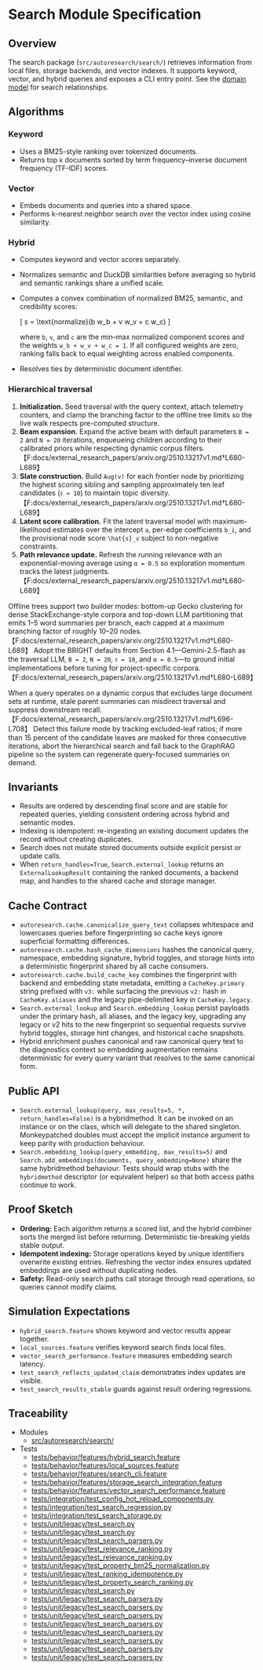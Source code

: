 # Search Module Specification

## Overview

The search package (`src/autoresearch/search/`) retrieves information from
local files, storage backends, and vector indexes. It supports keyword, vector,
and hybrid queries and exposes a CLI entry point. See the
[domain model](../domain_model.md) for search relationships.

## Algorithms

### Keyword

- Uses a BM25-style ranking over tokenized documents.
- Returns top `k` documents sorted by term frequency–inverse document
  frequency (TF-IDF) scores.

### Vector

- Embeds documents and queries into a shared space.
- Performs k-nearest neighbor search over the vector index using cosine
  similarity.

### Hybrid

- Computes keyword and vector scores separately.
- Normalizes semantic and DuckDB similarities before averaging so hybrid and
  semantic rankings share a unified scale.
- Computes a convex combination of normalized BM25, semantic, and credibility
  scores:

  \[
  s = \text{normalize}(b w_b + v w_v + c w_c)
  \]

  where ``b``, ``v``, and ``c`` are the min–max normalized component scores
  and the weights ``w_b + w_v + w_c = 1``. If all configured weights are zero,
  ranking falls back to equal weighting across enabled components.
- Resolves ties by deterministic document identifier.

### Hierarchical traversal

1. **Initialization.** Seed traversal with the query context, attach telemetry
   counters, and clamp the branching factor to the offline tree limits so the
   live walk respects pre-computed structure.
2. **Beam expansion.** Expand the active beam with default parameters ``B = 2``
   and ``N = 20`` iterations, enqueueing children according to their calibrated
   priors while respecting dynamic corpus filters.
   【F:docs/external_research_papers/arxiv.org/2510.13217v1.md†L680-L689】
3. **Slate construction.** Build ``Aug(v)`` for each frontier node by
   prioritizing the highest scoring sibling and sampling approximately ten leaf
   candidates (``ℓ ≈ 10``) to maintain topic diversity.
   【F:docs/external_research_papers/arxiv.org/2510.13217v1.md†L680-L689】
4. **Latent score calibration.** Fit the latent traversal model with
   maximum-likelihood estimates over the intercept ``a``, per-edge coefficients
   ``b_i``, and the provisional node score ``\hat{s}_v`` subject to non-negative
   constraints.
5. **Path relevance update.** Refresh the running relevance with an
   exponential-moving average using ``α = 0.5`` so exploration momentum tracks
   the latest judgments.
   【F:docs/external_research_papers/arxiv.org/2510.13217v1.md†L680-L689】

Offline trees support two builder modes: bottom-up Gecko clustering for dense
StackExchange-style corpora and top-down LLM partitioning that emits 1–5 word
summaries per branch, each capped at a maximum branching factor of roughly
10–20 nodes.
【F:docs/external_research_papers/arxiv.org/2510.13217v1.md†L680-L689】
Adopt the BRIGHT defaults from Section 4.1—Gemini-2.5-flash as the traversal
LLM, ``B = 2``, ``N = 20``, ``ℓ = 10``, and ``α = 0.5``—to ground initial
implementations before tuning for project-specific corpora.
【F:docs/external_research_papers/arxiv.org/2510.13217v1.md†L680-L689】

When a query operates on a dynamic corpus that excludes large document sets at
runtime, stale parent summaries can misdirect traversal and suppress
downstream recall.
【F:docs/external_research_papers/arxiv.org/2510.13217v1.md†L696-L708】
Detect this failure mode by tracking excluded-leaf ratios; if more than 15
percent of the candidate leaves are masked for three consecutive iterations,
abort the hierarchical search and fall back to the GraphRAG pipeline so the
system can regenerate query-focused summaries on demand.

## Invariants

- Results are ordered by descending final score and are stable for repeated
  queries, yielding consistent ordering across hybrid and semantic modes.
- Indexing is idempotent: re-ingesting an existing document updates the record
  without creating duplicates.
- Search does not mutate stored documents outside explicit persist or update
  calls.
- When `return_handles=True`, `Search.external_lookup` returns an
  `ExternalLookupResult` containing the ranked documents, a backend map,
  and handles to the shared cache and storage manager.

## Cache Contract

- `autoresearch.cache.canonicalize_query_text` collapses whitespace and
  lowercases queries before fingerprinting so cache keys ignore superficial
  formatting differences.
- `autoresearch.cache.hash_cache_dimensions` hashes the canonical query,
  namespace, embedding signature, hybrid toggles, and storage hints into a
  deterministic fingerprint shared by all cache consumers.
- `autoresearch.cache.build_cache_key` combines the fingerprint with backend
  and embedding state metadata, emitting a `CacheKey.primary` string prefixed
  with `v3:` while surfacing the previous `v2:` hash in
  `CacheKey.aliases` and the legacy pipe-delimited key in `CacheKey.legacy`.
- `Search.external_lookup` and `Search.embedding_lookup` persist payloads under
  the primary hash, all aliases, and the legacy key, upgrading any legacy or v2
  hits to the new fingerprint so sequential requests survive hybrid toggles,
  storage hint changes, and historical cache snapshots.
- Hybrid enrichment pushes canonical and raw canonical query text to the
  diagnostics context so embedding augmentation remains deterministic for every
  query variant that resolves to the same canonical form.

## Public API

- `Search.external_lookup(query, max_results=5, *, return_handles=False)` is a
  hybridmethod. It can be invoked on an instance or on the class, which will
  delegate to the shared singleton. Monkeypatched doubles must accept the
  implicit instance argument to keep parity with production
  behaviour.
- `Search.embedding_lookup(query_embedding, max_results=5)` and
  `Search.add_embeddings(documents, query_embedding=None)` share the same
  hybridmethod behaviour. Tests should wrap stubs with the
  `hybridmethod` descriptor (or equivalent helper) so that both access paths
  continue to work.

## Proof Sketch

- **Ordering:** Each algorithm returns a scored list, and the hybrid combiner
  sorts the merged list before returning. Deterministic tie-breaking yields
  stable output.
- **Idempotent indexing:** Storage operations keyed by unique identifiers
  overwrite existing entries. Refreshing the vector index ensures updated
  embeddings are used without duplicating nodes.
- **Safety:** Read-only search paths call storage through read operations, so
  queries cannot modify claims.

## Simulation Expectations

- `hybrid_search.feature` shows keyword and vector results appear together.
- `local_sources.feature` verifies keyword search finds local files.
- `vector_search_performance.feature` measures embedding search latency.
- `test_search_reflects_updated_claim` demonstrates index updates are
  visible.
- `test_search_results_stable` guards against result ordering regressions.

## Traceability


- Modules
  - [src/autoresearch/search/][m1]
- Tests
  - [tests/behavior/features/hybrid_search.feature][t100]
  - [tests/behavior/features/local_sources.feature][t101]
  - [tests/behavior/features/search_cli.feature][t102]
  - [tests/behavior/features/storage_search_integration.feature][t103]
  - [tests/behavior/features/vector_search_performance.feature][t104]
  - [tests/integration/test_config_hot_reload_components.py][t41]
  - [tests/integration/test_search_regression.py][t105]
  - [tests/integration/test_search_storage.py][t106]
  - [tests/unit/legacy/test_search.py][t127]
  - [tests/unit/legacy/test_search.py][t128]
  - [tests/unit/legacy/test_search_parsers.py][t133]
  - [tests/unit/legacy/test_relevance_ranking.py][t134]
  - [tests/unit/legacy/test_relevance_ranking.py][t135]
  - [tests/unit/legacy/test_property_bm25_normalization.py][t136]
  - [tests/unit/legacy/test_ranking_idempotence.py][t138]
  - [tests/unit/legacy/test_property_search_ranking.py][t140]
  - [tests/unit/legacy/test_search.py][t141]
  - [tests/unit/legacy/test_search_parsers.py][t129]
  - [tests/unit/legacy/test_search_parsers.py][t130]
  - [tests/unit/legacy/test_search_parsers.py][t131]
  - [tests/unit/legacy/test_search_parsers.py][t132]
  - [tests/unit/legacy/test_search_parsers.py][t142]
  - [tests/unit/legacy/test_search_parsers.py][t143]
  - [tests/unit/legacy/test_search_parsers.py][t144]
  - [tests/unit/legacy/test_search_parsers.py][t145]

[m1]: ../../src/autoresearch/search/

[t100]: ../../tests/behavior/features/hybrid_search.feature
[t101]: ../../tests/behavior/features/local_sources.feature
[t102]: ../../tests/behavior/features/search_cli.feature
[t103]: ../../tests/behavior/features/storage_search_integration.feature
[t104]: ../../tests/behavior/features/vector_search_performance.feature
[t41]: ../../tests/integration/test_config_hot_reload_components.py
[t105]: ../../tests/integration/test_search_regression.py
[t106]: ../../tests/integration/test_search_storage.py
[t127]: ../../tests/unit/legacy/test_search.py
[t128]: ../../tests/unit/legacy/test_search.py
[t133]: ../../tests/unit/legacy/test_search_parsers.py
[t134]: ../../tests/unit/legacy/test_relevance_ranking.py
[t135]: ../../tests/unit/legacy/test_relevance_ranking.py
[t136]: ../../tests/unit/legacy/test_property_bm25_normalization.py
[t138]: ../../tests/unit/legacy/test_ranking_idempotence.py
[t140]: ../../tests/unit/legacy/test_property_search_ranking.py
[t141]: ../../tests/unit/legacy/test_search.py
[t129]: ../../tests/unit/legacy/test_search_parsers.py
[t130]: ../../tests/unit/legacy/test_search_parsers.py
[t131]: ../../tests/unit/legacy/test_search_parsers.py
[t132]: ../../tests/unit/legacy/test_search_parsers.py
[t142]: ../../tests/unit/legacy/test_search_parsers.py
[t143]: ../../tests/unit/legacy/test_search_parsers.py
[t144]: ../../tests/unit/legacy/test_search_parsers.py
[t145]: ../../tests/unit/legacy/test_search_parsers.py
